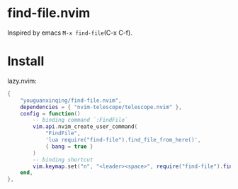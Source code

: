 # find-file.nvim

Inspired by emacs `M-x find-file`(C-x C-f).

# Install

lazy.nvim:
```lua
{
    "youguanxinqing/find-file.nvim",
    dependencies = { "nvim-telescope/telescope.nvim" },
    config = function()
        -- binding command `:FindFile`
        vim.api.nvim_create_user_command(
            "FindFile",
            'lua require("find-file").find_file_from_here()',
            { bang = true }
        )
        -- binding shortcut
        vim.keymap.set("n", "<leader><space>", require("find-file").find_file_from_here)
    end,
},
```
